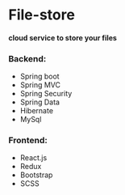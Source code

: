# File-store

#### cloud service to store your files

### Backend:

- Spring boot
- Spring MVC
- Spring Security
- Spring Data
- Hibernate
- MySql

### Frontend:

- React.js
- Redux
- Bootstrap
- SCSS
